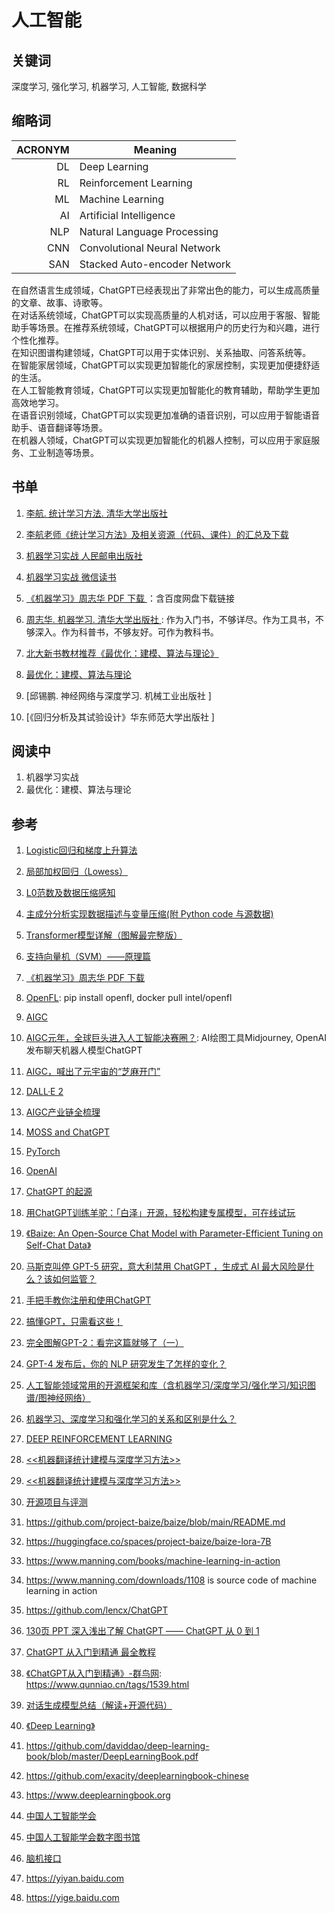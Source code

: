 # 人工智能

## 关键词
深度学习, 强化学习, 机器学习, 人工智能, 数据科学

## 缩略词

ACRONYM | Meaning
-----:|-------------------------------
 DL  | Deep Learning
 RL  | Reinforcement Learning
 ML  | Machine Learning
 AI  | Artificial Intelligence
 NLP | Natural Language Processing
 CNN | Convolutional Neural Network
 SAN | Stacked Auto-encoder Network

在自然语言生成领域，ChatGPT已经表现出了非常出色的能力，可以生成高质量的文章、故事、诗歌等。  
在对话系统领域，ChatGPT可以实现高质量的人机对话，可以应用于客服、智能助手等场景。在推荐系统领域，ChatGPT可以根据用户的历史行为和兴趣，进行个性化推荐。  
在知识图谱构建领域，ChatGPT可以用于实体识别、关系抽取、问答系统等。  
在智能家居领域，ChatGPT可以实现更加智能化的家居控制，实现更加便捷舒适的生活。  
在人工智能教育领域，ChatGPT可以实现更加智能化的教育辅助，帮助学生更加高效地学习。  
在语音识别领域，ChatGPT可以实现更加准确的语音识别，可以应用于智能语音助手、语音翻译等场景。  
在机器人领域，ChatGPT可以实现更加智能化的机器人控制，可以应用于家庭服务、工业制造等场景。

## 书单
1. [李航. 统计学习方法. 清华大学出版社                          ](https://zhuanlan.zhihu.com/p/599249709)
2. [李航老师《统计学习方法》及相关资源（代码、课件）的汇总及下载](https://blog.csdn.net/master_Shen/article/details/121354650)

3. [机器学习实战 人民邮电出版社               ](https://www.mr-wu.cn/machine-learning-in-action-free-ebook)
4. [机器学习实战 微信读书                     ](https://weread.qq.com/web/reader/3a232380718ff63f3a281acke4d32d5015e4da3b7fbb1fa)

5. [《机器学习》周志华 PDF 下载                                 ](https://zhuanlan.zhihu.com/p/594408532)：含百度网盘下载链接
6. [周志华. 机器学习. 清华大学出版社                            ](https://www.zhihu.com/question/39945249): 作为入门书，不够详尽。作为工具书，不够深入。作为科普书，不够友好。可作为教科书。
7. [北大新书教材推荐《最优化：建模、算法与理论》](https://zhuanlan.zhihu.com/p/364637287)
8. [最优化：建模、算法与理论](http://faculty.bicmr.pku.edu.cn/~wenzw/optbook/opt1.pdf)
9. [邱锡鹏. 神经网络与深度学习. 机械工业出版社                  ]
10. [《回归分析及其试验设计》华东师范大学出版社                  ]

## 阅读中
1. 机器学习实战
2. 最优化：建模、算法与理论

## 参考
1. [Logistic回归和梯度上升算法](https://blog.csdn.net/whai362/article/details/51860379)

2. [局部加权回归（Lowess）](https://www.jianshu.com/p/1ab48eebd2a0)

3. [L0范数及数据压缩感知](https://zhuanlan.zhihu.com/p/496202983)

4. [主成分分析实现数据描述与变量压缩(附 Python code 与源数据)](https://zhuanlan.zhihu.com/p/193116314)

5. [Transformer模型详解（图解最完整版）](https://zhuanlan.zhihu.com/p/338817680)

6. [支持向量机（SVM）——原理篇](https://zhuanlan.zhihu.com/p/31886934)

7. [《机器学习》周志华 PDF 下载](https://zhuanlan.zhihu.com/p/594408532)

8. [OpenFL](https://github.com/intel/openfl): pip install openfl, docker pull intel/openfl

9. [AIGC](https://baike.baidu.com/item/AIGC/59988381)

10. [AIGC元年，全球巨头进入人工智能决赛圈？](https://www.jiemian.com/article/8757519.html): AI绘图工具Midjourney, OpenAI发布聊天机器人模型ChatGPT
11. [AIGC，喊出了元宇宙的“芝麻开门” ](https://www.sohu.com/a/630451347_121070048)

12. [DALL·E 2](https://openai.com/dall-e-2/#demos)
13. [AIGC产业链全梳理](https://zhuanlan.zhihu.com/p/584419740)

14. [MOSS and ChatGPT](https://www.infoq.cn/article/Ag3vW0mgvdd9BKyWx1iO)

15. [PyTorch](https://pytorch.org)

16. [OpenAI](https://openai.com)

17. [ChatGPT 的起源](https://www.sohu.com/a/662849294_121679003)
18. [用ChatGPT训练羊驼：「白泽」开源，轻松构建专属模型，可在线试玩](https://finance.sina.cn/tech/2023-04-04/detail-imypfhpc2954166.d.html)
19. [《Baize: An Open-Source Chat Model with Parameter-Efficient Tuning on Self-Chat Data》](https://arxiv.org/abs/2304.01196)

20. [马斯克叫停 GPT-5 研究，意大利禁用 ChatGPT ，生成式 AI 最大风险是什么？该如何监管？](https://www.zhihu.com/question/593135336)

21. [手把手教你注册和使用ChatGPT](https://juejin.cn/post/7199657558834692157)

22. [搞懂GPT，只需看这些！](https://zhuanlan.zhihu.com/p/403469926)
23. [完全图解GPT-2：看完这篇就够了（一）](https://zhuanlan.zhihu.com/p/343922021)
24. [GPT-4 发布后，你的 NLP 研究发生了怎样的变化？](https://zhuanlan.zhihu.com/p/618587452)

25. [人工智能领域常用的开源框架和库（含机器学习/深度学习/强化学习/知识图谱/图神经网络）](https://www.cnblogs.com/zhengzhicong/p/12875348.html)

26. [机器学习、深度学习和强化学习的关系和区别是什么？](https://www.zhihu.com/question/279973545)

27. [DEEP REINFORCEMENT LEARNING](https://arxiv.org/pdf/1810.06339.pdf)

28. [<<机器翻译统计建模与深度学习方法>>](https://github.com/NiuTrans/MTBook)
29. [<<机器翻译统计建模与深度学习方法>>](https://opensource.niutrans.com/mtbook)

30. [开源项目与评测](https://opensource.niutrans.com/mtbook/section1-7.html)

31. <https://github.com/project-baize/baize/blob/main/README.md>
32. <https://huggingface.co/spaces/project-baize/baize-lora-7B>

33. <https://www.manning.com/books/machine-learning-in-action>
34. <https://www.manning.com/downloads/1108> is source code of machine learning in action

35. <https://github.com/lencx/ChatGPT>

36. [130页 PPT 深入浅出了解 ChatGPT —— ChatGPT 从 0 到 1](https://zhuanlan.zhihu.com/p/616968861)
37. [ChatGPT 从入门到精通 最全教程                      ](https://zhuanlan.zhihu.com/p/635434782)

38. [《ChatGPT从入门到精通》-群鸟网](https://zhuanlan.zhihu.com/p/612216936): <https://www.qunniao.cn/tags/1539.html>

39. [对话生成模型总结（解读+开源代码）](https://zhuanlan.zhihu.com/p/53624766)

40. [《Deep Learning》](https://www.zhihu.com/question/37972263)

41. <https://github.com/daviddao/deep-learning-book/blob/master/DeepLearningBook.pdf>
42. <https://github.com/exacity/deeplearningbook-chinese>

43. <https://www.deeplearningbook.org>

44. [中国人工智能学会](https://www.caai.cn)
45. [中国人工智能学会数字图书馆](http://dl.caai.cn)

46. [脑机接口](https://xn--dl-0j6cq11d8ge830c.caai.cn/home/view/show/id/240.html)

47. <https://yiyan.baidu.com>
48. <https://yige.baidu.com>
